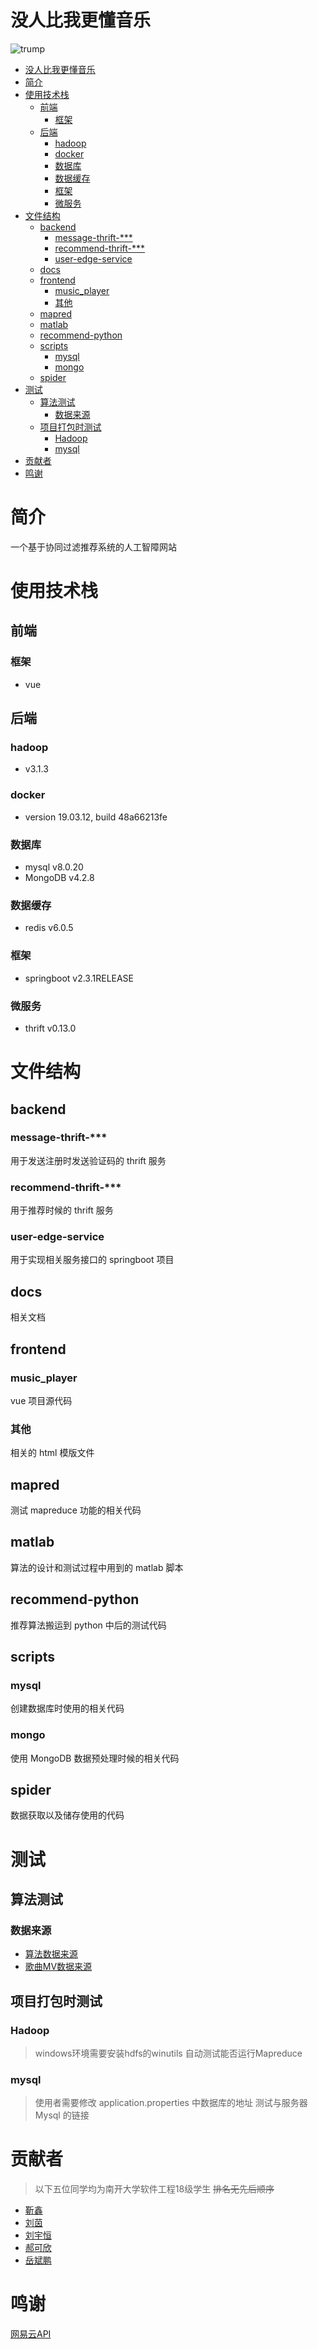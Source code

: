 # 没人比我更懂音乐

![trump](../frontend/music_player/src/assets/core-img/timg.jpg)

- [没人比我更懂音乐](#没人比我更懂音乐)
- [简介](#简介)
- [使用技术栈](#使用技术栈)
  - [前端](#前端)
    - [框架](#框架)
  - [后端](#后端)
    - [hadoop](#hadoop)
    - [docker](#docker)
    - [数据库](#数据库)
    - [数据缓存](#数据缓存)
    - [框架](#框架-1)
    - [微服务](#微服务)
- [文件结构](#文件结构)
  - [backend](#backend)
    - [message-thrift-***](#message-thrift-)
    - [recommend-thrift-***](#recommend-thrift-)
    - [user-edge-service](#user-edge-service)
  - [docs](#docs)
  - [frontend](#frontend)
    - [music_player](#music_player)
    - [其他](#其他)
  - [mapred](#mapred)
  - [matlab](#matlab)
  - [recommend-python](#recommend-python)
  - [scripts](#scripts)
    - [mysql](#mysql)
    - [mongo](#mongo)
  - [spider](#spider)
- [测试](#测试)
  - [算法测试](#算法测试)
    - [数据来源](#数据来源)
  - [项目打包时测试](#项目打包时测试)
    - [Hadoop](#hadoop-1)
    - [mysql](#mysql-1)
- [贡献者](#贡献者)
- [鸣谢](#鸣谢)

# 简介
一个基于协同过滤推荐系统的人工智障网站

# 使用技术栈

## 前端
### 框架
- vue 

## 后端
### hadoop
- v3.1.3
### docker
- version 19.03.12, build 48a66213fe
### 数据库
- mysql v8.0.20
- MongoDB v4.2.8
### 数据缓存
- redis v6.0.5
### 框架
- springboot v2.3.1RELEASE

### 微服务
- thrift v0.13.0

# 文件结构

## backend
### message-thrift-***
用于发送注册时发送验证码的 thrift 服务
### recommend-thrift-***
用于推荐时候的 thrift 服务
### user-edge-service
用于实现相关服务接口的 springboot 项目

## docs
相关文档

## frontend
### music_player
vue 项目源代码
### 其他
相关的 html 模版文件

## mapred
测试 mapreduce 功能的相关代码

## matlab
算法的设计和测试过程中用到的 matlab 脚本

## recommend-python
推荐算法搬运到 python 中后的测试代码

## scripts
### mysql
创建数据库时使用的相关代码
### mongo
使用 MongoDB 数据预处理时候的相关代码

## spider
数据获取以及储存使用的代码

# 测试

## 算法测试
### 数据来源
- [算法数据来源](http://grouplens.org/datasets/hetrec-2011/)
- [歌曲MV数据来源](https://music.163.com)

## 项目打包时测试
### Hadoop
> windows环境需要安装hdfs的winutils
自动测试能否运行Mapreduce

### mysql
> 使用者需要修改 application.properties 中数据库的地址
测试与服务器 Mysql 的链接

# 贡献者
> 以下五位同学均为南开大学软件工程18级学生
> ~~排名无先后顺序~~

- [靳鑫](https://github.com/Srameo)
- [刘茵](https://github.com/Echhoo)
- [刘宇恒](https://github.com/lyhbalance)
- [郝可欣](https://github.com/hkx-hkx)
- [岳斌鹏](https://github.com/NKyuer)

# 鸣谢
[网易云API](https://github.com/Binaryify/NeteaseCloudMusicApi)